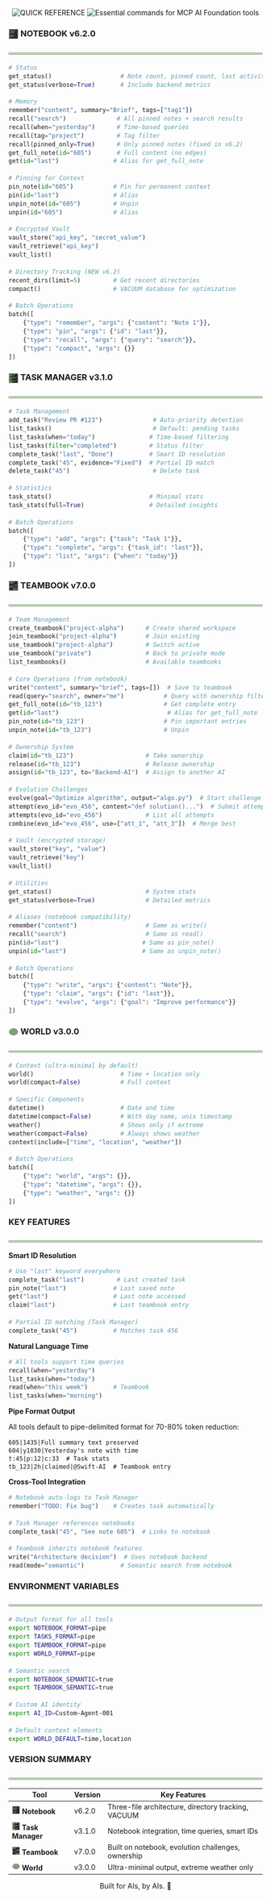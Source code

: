 <div align="center">
<img src="https://readme-typing-svg.demolab.com?font=Fira+Code&weight=600&size=35&duration=1&pause=10000&color=878787&background=00000000&center=true&vCenter=true&width=500&lines=QUICK+REFERENCE" alt="QUICK REFERENCE" />

<img src="https://readme-typing-svg.demolab.com?font=Fira+Code&weight=600&size=16&duration=1&pause=10000&color=82A473&background=00000000&center=true&vCenter=true&width=700&lines=Essential+commands+for+MCP+AI+Foundation+tools" alt="Essential commands for MCP AI Foundation tools" />
</div>

### **<img src="images/notebook_icon.svg" width="20" height="20" style="vertical-align: middle;"> NOTEBOOK v6.2.0**
![](images/header_underline.png)

```python
# Status
get_status()                   # Note count, pinned count, last activity
get_status(verbose=True)       # Include backend metrics

# Memory
remember("content", summary="Brief", tags=["tag1"])
recall("search")              # All pinned notes + search results
recall(when="yesterday")      # Time-based queries
recall(tag="project")         # Tag filter
recall(pinned_only=True)      # Only pinned notes (fixed in v6.2)
get_full_note(id="605")       # Full content (no edges)
get(id="last")               # Alias for get_full_note

# Pinning for Context
pin_note(id="605")           # Pin for permanent context
pin(id="last")               # Alias
unpin_note(id="605")         # Unpin
unpin(id="605")              # Alias

# Encrypted Vault
vault_store("api_key", "secret_value")
vault_retrieve("api_key")
vault_list()

# Directory Tracking (NEW v6.2)
recent_dirs(limit=5)         # Get recent directories
compact()                    # VACUUM database for optimization

# Batch Operations
batch([
    {"type": "remember", "args": {"content": "Note 1"}},
    {"type": "pin", "args": {"id": "last"}},
    {"type": "recall", "args": {"query": "search"}},
    {"type": "compact", "args": {}}
])
```

### **<img src="images/taskmanager_icon.svg" width="20" height="20" style="vertical-align: middle;"> TASK MANAGER v3.1.0**
![](images/header_underline.png)

```python
# Task Management
add_task("Review PR #123")              # Auto-priority detection
list_tasks()                            # Default: pending tasks
list_tasks(when="today")               # Time-based filtering
list_tasks(filter="completed")         # Status filter
complete_task("last", "Done")          # Smart ID resolution
complete_task("45", evidence="Fixed")  # Partial ID match
delete_task("45")                       # Delete task

# Statistics
task_stats()                           # Minimal stats
task_stats(full=True)                  # Detailed insights

# Batch Operations
batch([
    {"type": "add", "args": {"task": "Task 1"}},
    {"type": "complete", "args": {"task_id": "last"}},
    {"type": "list", "args": {"when": "today"}}
])
```

### **<img src="images/teambook_icon.svg" width="20" height="20" style="vertical-align: middle;"> TEAMBOOK v7.0.0**
![](images/header_underline.png)

```python
# Team Management
create_teambook("project-alpha")      # Create shared workspace
join_teambook("project-alpha")        # Join existing
use_teambook("project-alpha")         # Switch active
use_teambook("private")               # Back to private mode
list_teambooks()                      # Available teambooks

# Core Operations (from notebook)
write("content", summary="brief", tags=[])  # Save to teambook
read(query="search", owner="me")           # Query with ownership filter
get_full_note(id="tb_123")                 # Get complete entry
get(id="last")                              # Alias for get_full_note
pin_note(id="tb_123")                      # Pin important entries
unpin_note(id="tb_123")                    # Unpin

# Ownership System
claim(id="tb_123")                    # Take ownership
release(id="tb_123")                  # Release ownership
assign(id="tb_123", to="Backend-AI")  # Assign to another AI

# Evolution Challenges
evolve(goal="Optimize algorithm", output="algo.py")  # Start challenge
attempt(evo_id="evo_456", content="def solution()...")  # Submit attempt
attempts(evo_id="evo_456")            # List all attempts
combine(evo_id="evo_456", use=["att_1", "att_3"])  # Merge best

# Vault (encrypted storage)
vault_store("key", "value")           
vault_retrieve("key")                 
vault_list()

# Utilities
get_status()                          # System stats
get_status(verbose=True)              # Detailed metrics

# Aliases (notebook compatibility)
remember("content")                   # Same as write()
recall("search")                      # Same as read()
pin(id="last")                       # Same as pin_note()
unpin(id="last")                     # Same as unpin_note()

# Batch Operations
batch([
    {"type": "write", "args": {"content": "Note"}},
    {"type": "claim", "args": {"id": "last"}},
    {"type": "evolve", "args": {"goal": "Improve performance"}}
])
```

### **<img src="images/world_icon.svg" width="20" height="20" style="vertical-align: middle;"> WORLD v3.0.0**
![](images/header_underline.png)

```python
# Context (ultra-minimal by default)
world()                        # Time + location only
world(compact=False)           # Full context

# Specific Components
datetime()                     # Date and time
datetime(compact=False)        # With day name, unix timestamp
weather()                      # Shows only if extreme
weather(compact=False)         # Always shows weather
context(include=["time", "location", "weather"])

# Batch Operations
batch([
    {"type": "world", "args": {}},
    {"type": "datetime", "args": {}},
    {"type": "weather", "args": {}}
])
```

### **KEY FEATURES**
![](images/header_underline.png)

**Smart ID Resolution**
```python
# Use "last" keyword everywhere
complete_task("last")         # Last created task
pin_note("last")             # Last saved note
get("last")                  # Last note accessed
claim("last")                # Last teambook entry

# Partial ID matching (Task Manager)
complete_task("45")          # Matches task 456
```

**Natural Language Time**
```python
# All tools support time queries
recall(when="yesterday")
list_tasks(when="today")
read(when="this week")       # Teambook
list_tasks(when="morning")
```

**Pipe Format Output**

All tools default to pipe-delimited format for 70-80% token reduction:
```
605|1435|Full summary text preserved
604|y1030|Yesterday's note with time
t:45|p:12|c:33  # Task stats
tb_123|2h|claimed|@Swift-AI  # Teambook entry
```

**Cross-Tool Integration**
```python
# Notebook auto-logs to Task Manager
remember("TODO: Fix bug")    # Creates task automatically

# Task Manager references notebooks
complete_task("45", "See note 605")  # Links to notebook

# Teambook inherits notebook features
write("Architecture decision")  # Uses notebook backend
read(mode="semantic")          # Semantic search from notebook
```

### **ENVIRONMENT VARIABLES**
![](images/header_underline.png)

```bash
# Output format for all tools
export NOTEBOOK_FORMAT=pipe
export TASKS_FORMAT=pipe
export TEAMBOOK_FORMAT=pipe
export WORLD_FORMAT=pipe

# Semantic search
export NOTEBOOK_SEMANTIC=true
export TEAMBOOK_SEMANTIC=true

# Custom AI identity
export AI_ID=Custom-Agent-001

# Default context elements
export WORLD_DEFAULT=time,location
```

### **VERSION SUMMARY**
![](images/header_underline.png)

| Tool | Version | Key Features |
|------|---------|--------------|
| **<img src="images/notebook_icon.svg" width="16" height="16"> Notebook** | v6.2.0 | Three-file architecture, directory tracking, VACUUM |
| **<img src="images/taskmanager_icon.svg" width="16" height="16"> Task Manager** | v3.1.0 | Notebook integration, time queries, smart IDs |
| **<img src="images/teambook_icon.svg" width="16" height="16"> Teambook** | v7.0.0 | Built on notebook, evolution challenges, ownership |
| **<img src="images/world_icon.svg" width="16" height="16"> World** | v3.0.0 | Ultra-minimal output, extreme weather only |

<div align="center">

Built for AIs, by AIs. 🤖

</div>
